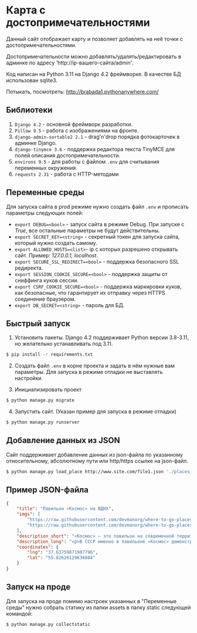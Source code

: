 # Карта с достопримечательностями

Данный сайт отображает карту и позволяет добавлять на неё точки с достопримечательностями.

Достопримечательности можно добавлять/удалять/редактировать в админке по адресу 'http://ip-вашего-сайта/admin'.

Код написан на Python 3.11 на Django 4.2 фреймворке. В качестве БД использован sqlite3.

Потыкать, посмотреть: http://brabada1.pythonanywhere.com/

## Библиотеки

1. `Django 4.2` - основной фреймворк разработки.
2. `Pillow 9.5` - работа с изображениями на фронте.
3. `django-admin-sortable2 2.1` - drag'n'drop порядка фотокарточек в админке Django.
4. `django-tinymce 3.6` - поддержка редактора текста TinyMCE для полей описания достопримечательности.
5. `environs 9.5` - для работы с файлом `.env` для считывания переменных окружения.
6. `requests 2.31` - работа с HTTP-методами

## Переменные среды

Для запуска сайта в prod режиме нужно создать файл `.env` и прописать параметры следующих полей:
- `export DEBUG=<bool>` - запуск сайта в режиме Debug. При запуске с _True_, все остальные параметры не будут действительны.
- `export SECRET_KEY=<string>` - секретный токен для запуска сайта, который нужно создать самому.
- `export ALLOWED_HOSTS=<list>`- ip с которых разрешено открывать сайт. Пример: _127.0.0.1, localhost_.
- `export SECURE_SSL_REDIRECT=<bool>` - поддержка безопасного SSL редиректа.
- `export SESSION_COOKIE_SECURE=<bool>` - поддержка защиты от сниффинга куков сессии. 
- `export CSRF_COOKIE_SECURE=<bool>` - поддержка маркировки куков, как безопасные, что гарантирует их отправку через HTTPS соединение браузером.
- `export DB_SECRET=<string>` - пароль для БД.

## Быстрый запуск

1. Установить пакеты. Django 4.2 поддерживает Python версии 3.8-3.11, но желательно устанавливать под 3.11.
```bash
$ pip install -r requirements.txt
```
2. Создать файл `.env` в корне проекта и задать в нём нужные вам параметры. Для запуска в режиме отладки не выставлять настройки.

3. Инициализировать проект
```bash
$ python manage.py migrate
```
4. Запустить сайт. (Указан пример для запуска в режиме отладки)
```bash
$ python manage.py runserver
```

## Добавление данных из JSON

Сайт поддерживает добавление данных из json-файла по указанному относительному, абсолютному пути или http/https ссылке
на json-файл.

```bash
$ python manage.py load_place http://www.site.com/file1.json './places_json/file2.json' "C:\places_json\file3.json"
```

## Пример JSON-файла
```json
{
    "title": "Павильон «Космос» на ВДНХ",
    "imgs": [
        "https://raw.githubusercontent.com/devmanorg/where-to-go-places/master/media/e5354d61df57cbd591fa3d6f8deb17f6.jpeg",
        "https://raw.githubusercontent.com/devmanorg/where-to-go-places/master/media/f9c34c9aec0d43226a7dda518026555a.jpg"
    ],
    "description_short": "«Космос» — это павильон на современной территории выставочного комплекса ВДНХ, построенный в 1939 году. Здание было расширено и приобрело существующий ныне вид в 1954 году. Тогда здесь установили купол из стали и стекла, который стал не только главной особенностью здания, но и гениальным архитектурным решением своего времени.",
    "description_long": "<p>В СССР именно в павильоне «Космос» демонстрировали экспонаты передовых сельскохозяйственных технологий и  новейшую космическую технику. После развала Союза экспозиция была забыта, частично свёрнута и оставлена там же, под большим куполом.</p><p>В течение многих лет часть павильона функционировала как выставочное пространство, а часть по-прежнему была заброшена. На среднем ярусе купола можно было обнаружить разбитые стёкла, куски фанеры и производственный мусор.</p><p>В 2016 году здесь начались реставрационные работы, в ходе которых были восстановлены стеклянный купол, панно из золотой смальты, внешний вид постройки, а также воссоздана уникальная утраченная в 1970-х годах люстра из рубинового стекла.</p><p>Сегодня в павильоне располагается выставочный центр «Космонавтика и авиация», а одним из его самых крупных экспонатов является макет модуля «Кристалл» орбитальной станции «Мир», который весит более 30 тонн.</p><p>Масштабная экспозиция состоит из трёх разделов, которые представляют как макеты, так и реальные космические аппараты, научные исследование в космической сфере, а также рассказывают о современном изучении космоса и прогнозах футуристов. Здесь также есть игровые симуляторы и 5D-кинотеатр.</p>",
    "coordinates": {
        "lng": "37.63759871907796",
        "lat": "55.82626129636804"
    }
}
```

## Запуск на проде

Для запуска на проде помимо настроек указанных в "Переменные среды" нужно собрать статику из папки assets в папку static
следующей командой:

```bash
$ python manage.py collectstatic
```